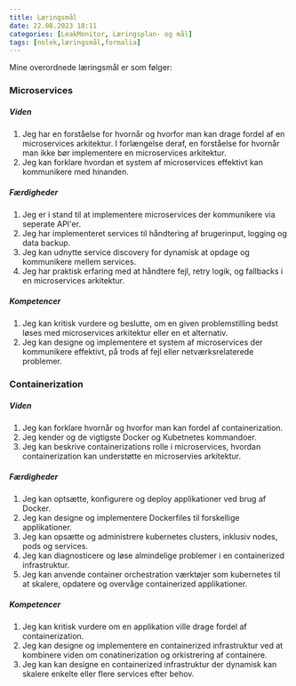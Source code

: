 ```yaml
---
title: Læringsmål
date: 22.08.2023 18:11
categories: [LeakMonitor, Læringsplan- og mål]
tags: [nolek,læringsmål,formalia]
---
```


Mine overordnede læringsmål er som følger:

### Microservices
##### Viden
1. Jeg har en forståelse for hvornår og hvorfor man kan drage fordel af en microservices arkitektur. I forlængelse 
deraf, en forståelse for hvornår man ikke bør implementere en microservices arkitektur.
2. Jeg kan forklare hvordan et system af microservices effektivt kan kommunikere med hinanden.

##### Færdigheder
1. Jeg er i stand til at implementere microservices der kommunikere via seperate API'er. 
2. Jeg har implementeret services til håndtering af brugerinput, logging og data backup. 
3. Jeg kan udnytte service discovery for dynamisk at opdage og kommunikere mellem services.
4. Jeg har praktisk erfaring med at håndtere fejl, retry logik, og fallbacks i en microservices arkitektur.

##### Kompetencer
1. Jeg kan kritisk vurdere og beslutte, om en given problemstilling bedst løses med microservices arkitektur eller en 
et alternativ.
2. Jeg kan designe og implementere et system af microservices der kommunikere effektivt, på trods af fejl eller 
netværksrelaterede problemer.

### Containerization
##### Viden
1. Jeg kan forklare hvornår og hvorfor man kan fordel af containerization. 
3. Jeg kender og de vigtigste Docker og Kubetnetes kommandoer.
4. Jeg kan beskrive containerizations rolle i microservices, hvordan containerization kan understøtte en microservies arkitektur. 

##### Færdigheder
1. Jeg kan optsætte, konfigurere og deploy applikationer ved brug af Docker. 
2. Jeg kan designe og implementere Dockerfiles til forskellige applikationer. 
3. Jeg kan opsætte og administrere kubernetes clusters, inklusiv nodes, pods og services. 
4. Jeg kan diagnosticere og løse almindelige problemer i en containerized infrastruktur. 
5. Jeg kan anvende container orchestration værktøjer som kubernetes til at skalere, opdatere og overvåge containerized applikationer. 

##### Kompetencer
1. Jeg kan kritisk vurdere om en applikation ville drage fordel af containerization. 
2. Jeg kan designe og implementere en containerized infrastruktur ved at kombinere viden om conatinerization og 
orkistrering af containere.
3. Jeg kan kan designe en containerized infrastruktur der dynamisk kan skalere enkelte eller flere services efter behov. 
